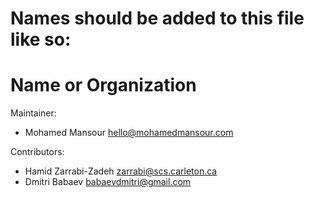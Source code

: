 # Names should be added to this file like so:
# Name or Organization <email address>

Maintainer:

 * Mohamed Mansour <hello@mohamedmansour.com>

Contributors:

 * Hamid Zarrabi-Zadeh <zarrabi@scs.carleton.ca>
 * Dmitri Babaev <babaevdmitri@gmail.com>
